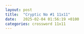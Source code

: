 ```yaml
---
layout: post
title:  "Cryptic No #1 11x11"
date:   2025-02-04 01:56:19 +0100
categories: crossword 11x11
---
```

<link rel="stylesheet" type="text/css" href="https://viresh-ratnakar.github.io/exolve-m.css"/>
<script src="https://viresh-ratnakar.github.io/exolve-m.js">
</script>

<div id="exolve-div-uw56g7">
</div>

<script>
createExolve(`
exolve-begin
  exolve-id: xet-43x1ey
  exolve-width: 11
  exolve-height: 11
  exolve-title: 11x11 1.
  exolve-setter: Hax0l0tl
  exolve-maker: 
    Software: <a target="_blank" href="https://exet.app">Exet</a><br>
    Version: v0.94, October 6, 2024<br>
    Lexicon: Lufz-en-v0.08<br>
    Timestamp: Tue Feb 04 2025 02:25:00 GMT+0100 (Central European Standard Time)<br>
  exolve-language: en Latin 1
  exolve-grid: 
    E   P   I   C   .   N   I   G   H   T   S   
    .   R   .   E   .   E   .   E   .   O   .   
    C   O   R   N   E   T   .   N   E   R   D   
    .   V   .   T   .   H   .   E   .   C   .   
    Y   E   T   I   .   E   A   R   T   H   S   
    .   .   .   M   .   R   .   A   .   .   .   
    B   O   R   E   A   L   .   L   U   R   E   
    .   C   .   T   .   A   .   I   .   U   .   
    C   H   A   R   .   N   A   S   A   L   S   
    .   R   .   E   .   D   .   T   .   E   .   
    H   E   I   S   T   S   .   S   E   R   F   
  exolve-across: 
  1 Depict endless ~{tale}~ (4) [EPIC] <u>deletion: [d]EPIC[t] endless;</u> "endless" tells us to take the ends of the word "depict" to make a EPIC, which is a kind of "tale"
  4 Things affected ~{the times they go bump?}~ (6) [NIGHTS] <u>anagram: (THINGS)* affected;</u> "affected" indicates to anagram "things" to find NIGHTS, a cheeky way of specifying "the times they (the things) go bump", according to idiom
  7 Retcon: confused for ~{a trumpet}~ (6) [CORNET] <u>anagram: (RETCON)* confused;</u> "confused" indicates we should anagram "Retcon" to find CORNET as a alternative kind of "trumpet"
  8 Part of dinner date with ~{Sheldon Cooper, perhaps?}~ (4) [NERD] <u>hidden: part of dinNER Date;</u> "part of" tells us to look within "dinner date" to find NERD as a description for TV's "Sheldon Cooper"
  9 ~{Monster}~ is still me (4) [YETI] <u>charade: YET + I;</u> YET and I can replace "still" and "me" to make a YETI, a kind of "monster"
  10 Hearts start retreating from ~{worlds}~ (6) [EARTHS] <u>movement: HEARTS => EARTHS;</u> "start retreating" tells us to move the H (from the start of "hearts") back to make a EARTHS, a synonym for "worlds"
  11 Stench precedes true ~{northern}~ (6) [BOREAL] <u>charade: BO + REAL;</u> "stench", a synonym for body odor, or BO, "precedes" "true", a synonym for REAL. These are written in order to make BOREAL, a synyonym for northern
  13 Remedy with hundred turned to left for ~{temptation}~ (4) [LURE] <u>substitution: [C>L]URE;</u> Starting with CURE as a synonym for remedy, we "turn" "hundred" or C into "left" or L to make LURE, a synonym for temptation
  15 ~{Burn}~ remade arch (4) [CHAR] <u>anagram: (ARCH)* remade;</u> "remade" tells us to anagram "arch" to CHAR, a synonym for "burn"
  16 ~{Sounds like M or N}~, are in marshallese regularly (6) [NASALS] <u>alternating: <b>I</b>n <b>M</b>a<b>R</b>s<b>H</b>a<b>L</b>l<b>E</b>s<b>E</b> regularly;</u> "regularly" indicates how to take the letters from "in marshallese" to find NASALS, a linguistic term for the set of "Sounds like M or N"
  17 Beheaded believers causing ~{break ins}~ (6) [HEISTS] <u>deletion: [t]HEISTS;</u>              "beheaded" tells us to remove the first letter from a "believers" or THEISTS to cause "break ins" or HEISTS
  18 Swear of odd ~{bondsman}~ (4) [SERF] <u>alternating: <b>S</b>w<b>E</b>a<b>R</b> o<b>F</b> odd;</u> "odd" tells us how to read a synonym for "bondsman" from "swear of"
  exolve-down: 
  2 ~{Test}~ positive against drug (5) [PROVE] <u>charade: PRO + V + E;</u> all synonyms or abbreviations as follows; "positive" for PRO, "against" for V, and "drug" for E, to make a synonym for "test" which is PROVE
  3 Met in secret, possibly ~{seen reading 14 down}~ (11) [CENTIMETRES] <u>anagram: (Met in secret)* possibly;</u> "possibly" acts as an indicator to anagram "Met in secret", from which we find something that might be "seen" when "reading" the answer to the clue "14 down"
  4 ~{European country}~ sort of handles rent (11) [NETHERLANDS] <u>anagram:(HANDLES RENT)* sort of;</u> "sort of" indicates we should anagram "handles rent" to find a "european country", in this case, the Netherlands
  5 Easterlings: corrupted ~{humans, in fantasy context}~ (11) [GENERALISTS] <u>anagram:(Easterlings)* corrupted;</u> "corrupted" indicates we should anagram "easterlings" to find GENERALISTS, a way of describing "humans, in fantasy context"
  6 ~{Light}~ from holy book after key change (5) [TORCH] <u>substitution: TOR[A>C]H;</u> "key change" in a musical sense indicates the substitution, with A (the only letter in the word which is a musical note / key, changing to C, another valid key. From this we change a "holy book" or TORAH to a "light" or TORCH
  12 Core of housework is rising up with ~{Natural colour}~ (5) [OCHRE] <u>movement: CHORE => OCHRE;</u> "core" or middle letter from "housework" or CHORE is "o". It is "rising up" to the top of the word to make a "natural colour" or OCHRE
  14 ~{Employer of 18 across}~, or ~{a wooden stick?}~ (5) [RULER] <u>double definition;</u> both a dictator or leader, and a measuring tool
exolve-end
  `, "exolve-div-uw56g7");
</script>

